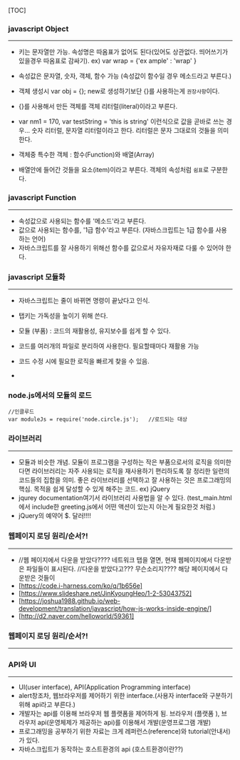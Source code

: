 [TOC]

### javascript Object
---
- 키는 문자열만 가능.
속성명은 따옴표가 없어도 된다(있어도 상관없다. 띄어쓰기가 있을경우 따옴표로 감싸기).
ex) var wrap = {'ex ample' : 'wrap' }

- 속성값은 문자열, 숫자, 객체, 함수 가능 (속성값이 함수일 경우 메소드라고 부른다.)
- 객체 생성시 var obj = {};  new로 생성하기보단 {}를 사용하는게 `권장사항`이다.
- {}를 사용해서 만든 객체를 객체 리터럴(literal)이라고 부른다. 
- var nm1 = 170, var testString = 'this is string' 이런식으로 값을 곧바로 쓰는 경우... 숫자 리터럴, 문자열 리터럴이라고 한다. 
리터럴은 문자 그대로의 것들을 의미한다.
- 객체중 특수한 객체 : 함수(Function)와 배열(Array)
- 배열안에 들어간 것들을 요소(item)이라고 부른다. 객체의 속성처럼 `쉼표`로 구분한다.



### javascript Function
---
- 속성값으로 사용되는 함수를 '메소드'라고 부른다.  
- 값으로 사용되는 함수를, '1급 함수'라고 부른다. (자바스크립트는 1급 함수를 사용하는 언어)
- 자바스크립트를 잘 사용하기 위해선 함수를 값으로서 자유자재로 다룰 수 있어야 한다.


### javascript 모듈화
---
- 자바스크립트는 줄이 바뀌면 명령이 끝났다고 인식.
- 탭키는 가독성을 높이기 위해 쓴다.

- 모듈 (부품) : 코드의 재활용성, 유지보수를 쉽게 할 수 있다.
- 코드를 여러개의 파일로 분리하여 사용한다. 필요할때마다 재활용 가능
- 코드 수정 시에 필요한 로직을 빠르게 찾을 수 있음.
- <script type="text/javascript"> ==> 생략가능  <script>
- 태그, 속성, 값.
    모듈화시, script태그를 만났을 때, 
    src 속성의 파일을 읽어서. 
    파일안의 javascript파일을 읽은다음
    <script>
    //이 안에 파일내용 불러오는것과 동일한 기능을 한다.
    </script>

### node.js에서의 모듈의 로드
```
//인클루드
var moduleJs = require('node.circle.js');	//로드되는 대상
```
    

### 라이브러리
---
- 모듈과 비슷한 개념. 모듈이 프로그램을 구성하는 작은 부품으로서의 로직을 의미한다면 라이브러리는 자주 사용되는 로직을 재사용하기 편리하도록 잘 정리한 일련의 코드들의 집합을 의미. 좋은 라이브러리를 선택하고 잘 사용하는 것은 프로그래밍의 핵심. 목적을 쉽게 달성할 수 있게 해주는 코드. ex) jQuery
- jqurey documentation여기서 라이브러리 사용법을 알 수 있다. (test_main.html에서 include한 greeting.js에서 어떤 액션이 있는지 아는게 필요한것 처럼.)
- jQuery의 예약어 $. 달러!!!!

### 웹페이지 로딩 원리/순서?! 
--- 
- //웹 페이지에서 다운을 받았다????
네트워크 탭을 열면, 현재 웹페이지에서 다운받은 파일들이 표시된다.
//다운을 받았다고??? 무슨소리지????
해당 페이지에서 다운받은
것들이 
- [https://code.i-harness.com/ko/q/1b656e]
- [https://www.slideshare.net/JinKyoungHeo/1-2-53043752]
- [https://joshua1988.github.io/web-development/translation/javascript/how-js-works-inside-engine/]
- [http://d2.naver.com/helloworld/59361]

### 웹페이지 로딩 원리/순서?!
--- 

### API와 UI
---
- UI(user interface), API(Application Programming interface)
- alert창조차, 웹브라우저를 제어하기 위한 interface.(사용자 interface와 구분하기 위해 api라고 부른다.)
- 개발자는 api를 이용해 브라우저 웹 플랫폼을 제어하게 됨.
브라우저 (플랫폼 ), 브라우저 api(운영체제가 제공하는 api)를 이용해서 개발(운영프로그램 개발)
- 프로그래밍을 공부하기 위한 자료는 크게 레퍼런스(reference)와 tutorial(안내서)가 있다.
- 자바스크립트가 동작하는 호스트환경의 api (호스트환경이란??)

